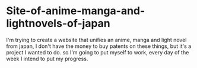 # Site-of-anime-manga-and-lightnovels-of-japan
I'm trying to create a website that unifies an anime, manga and light novel from japan, I don't have the money to buy patents on these things, but it's a project I wanted to do. so I'm going to put myself to work, every day of the week I intend to put my progress.
